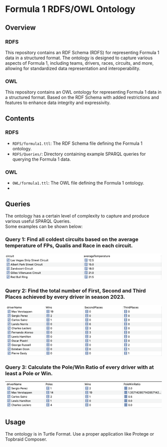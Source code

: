 # Formula 1 RDFS/OWL Ontology

## Overview

### RDFS
This repository contains an RDF Schema (RDFS) for representing Formula 1 data in a structured format. The ontology is designed to capture various aspects of Formula 1, including teams, drivers, races, circuits, and more, allowing for standardized data representation and interoperability.

### OWL
This repository contains an OWL ontology for representing Formula 1 data in a structured format. Based on the RDF Schema with added restrictions and features to enhance data integrity and expressivity.

## Contents

### RDFS
- `RDFS/formula1.ttl`: The RDF Schema file defining the Formula 1 ontology.
- `RDFS/Queries/`: Directory containing example SPARQL queries for querying the Formula 1 data.

### OWL
- `OWL/formula1.ttl`: The OWL file defining the Formula 1 ontology.
- 
## Queries
The ontology has a certain level of complexity to capture and produce various useful SPARQL Queries. </br>
Some examples can be shown below:

### Query 1: Find all coldest circuits based on the average temperature of FPs, Qualis and Race in each circuit.
![Query 1](RDFS/Queries/images/coldestCircuits.png)

### Query 2: Find the total number of First, Second and Third Places achieved by every driver in season 2023.
![Query 2](RDFS/Queries/images/driversStats.png)

### Query 3: Calculate the Pole/Win Ratio of every driver with at least a Pole or Win.
![Query 3](RDFS/Queries/images/poleToWinRatio.png)

## Usage

The ontology is in Turtle Format. Use a proper application like Protege or Topbraid Composer.
